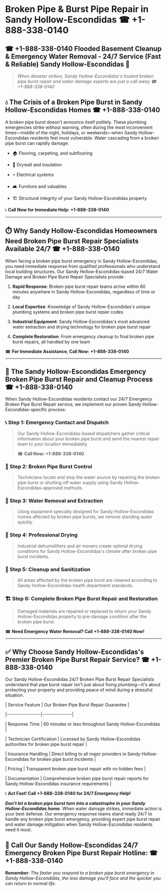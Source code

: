 # Broken Pipe & Burst Pipe Repair in Sandy Hollow-Escondidas ☎ +1-888-338-0140  
## ☎ +1-888-338-0140 Flooded Basement Cleanup & Emergency Water Removal - 24/7 Service (Fast & Reliable) Sandy Hollow-Escondidas 🚨  

> *When disaster strikes, Sandy Hollow-Escondidas's trusted broken pipe burst repair and water damage experts are just a call away ☎ +1-888-338-0140*  

## 💧 The Crisis of a Broken Pipe Burst in Sandy Hollow-Escondidas Homes ☎ +1-888-338-0140  

A broken pipe burst doesn't announce itself politely. These plumbing emergencies strike without warning, often during the most inconvenient times—middle of the night, holidays, or weekends—when Sandy Hollow-Escondidas residents feel most vulnerable. Water cascading from a broken pipe burst can rapidly damage:  

* 🏠 Flooring, carpeting, and subflooring  
* 🧱 Drywall and insulation  
* ⚡ Electrical systems  
* 🛋️ Furniture and valuables  
* 🏗️ Structural integrity of your Sandy Hollow-Escondidas property  

📞 **Call Now for Immediate Help: +1-888-338-0140**  

---  

## ⏱️ Why Sandy Hollow-Escondidas Homeowners Need Broken Pipe Burst Repair Specialists Available 24/7 ☎ +1-888-338-0140  

When facing a broken pipe burst emergency in Sandy Hollow-Escondidas, you need immediate response from qualified professionals who understand local building structures. Our Sandy Hollow-Escondidas-based 24/7 Water Damage and Broken Pipe Burst Repair Specialists provide:  

1. **Rapid Response**: Broken pipe burst repair teams arrive within 60 minutes anywhere in Sandy Hollow-Escondidas, regardless of time or day  
2. **Local Expertise**: Knowledge of Sandy Hollow-Escondidas's unique plumbing systems and broken pipe burst repair codes  
3. **Industrial Equipment**: Sandy Hollow-Escondidas's most advanced water extraction and drying technology for broken pipe burst repair  
4. **Complete Restoration**: From emergency cleanup to final broken pipe burst repairs, all handled by one team  

☎ **For Immediate Assistance, Call Now: +1-888-338-0140**  

---  

## 🔧 The Sandy Hollow-Escondidas Emergency Broken Pipe Burst Repair and Cleanup Process ☎ +1-888-338-0140  

When Sandy Hollow-Escondidas residents contact our 24/7 Emergency Broken Pipe Burst Repair service, we implement our proven Sandy Hollow-Escondidas-specific process:  

### 📞 Step 1: Emergency Contact and Dispatch  
> Our Sandy Hollow-Escondidas-based dispatchers gather critical information about your broken pipe burst and send the nearest repair team to your location immediately.  
> ☎ **Call Now: +1-888-338-0140**  

### 🚿 Step 2: Broken Pipe Burst Control  
> Technicians locate and stop the water source by repairing the broken pipe burst or shutting off water supply using Sandy Hollow-Escondidas-approved methods.  

### 🌊 Step 3: Water Removal and Extraction  
> Using equipment specially designed for Sandy Hollow-Escondidas homes affected by broken pipe bursts, we remove standing water quickly.  

### 💨 Step 4: Professional Drying  
> Industrial dehumidifiers and air movers create optimal drying conditions for Sandy Hollow-Escondidas's climate after broken pipe burst incidents.  

### 🧼 Step 5: Cleanup and Sanitization  
> All areas affected by the broken pipe burst are cleaned according to Sandy Hollow-Escondidas health department standards.  

### 🏗️ Step 6: Complete Broken Pipe Burst Repair and Restoration  
> Damaged materials are repaired or replaced to return your Sandy Hollow-Escondidas property to pre-damage condition after the broken pipe burst.  

☎ **Need Emergency Water Removal? Call +1-888-338-0140 Now!**  

---  

## ✅ Why Choose Sandy Hollow-Escondidas's Premier Broken Pipe Burst Repair Service? ☎ +1-888-338-0140  

Our Sandy Hollow-Escondidas 24/7 Broken Pipe Burst Repair Specialists understand that pipe burst repair isn't just about fixing plumbing—it's about protecting your property and providing peace of mind during a stressful situation.  

| Service Feature | Our Broken Pipe Burst Repair Guarantee |  
|-----------------|---------------|  
| Response Time | 60 minutes or less throughout Sandy Hollow-Escondidas |  
| Technician Certification | Licensed by Sandy Hollow-Escondidas authorities for broken pipe burst repair |  
| Insurance Handling | Direct billing to all major providers in Sandy Hollow-Escondidas for broken pipe burst incidents |  
| Pricing | Transparent broken pipe burst repair with no hidden fees |  
| Documentation | Comprehensive broken pipe burst repair reports for Sandy Hollow-Escondidas insurance requirements |  

📞 **Act Fast! Call +1-888-338-0140 for 24/7 Emergency Help!**  

***Don't let a broken pipe burst turn into a catastrophe in your Sandy Hollow-Escondidas home.*** When water damage strikes, immediate action is your best defense. Our emergency response teams stand ready 24/7 to handle any broken pipe burst emergency, providing expert pipe burst repair and water damage mitigation when Sandy Hollow-Escondidas residents need it most.  

## 📱 Call Our Sandy Hollow-Escondidas 24/7 Emergency Broken Pipe Burst Repair Hotline: ☎ +1-888-338-0140  

**Remember**: *The faster you respond to a broken pipe burst emergency in Sandy Hollow-Escondidas, the less damage you'll face and the quicker you can return to normal life.*